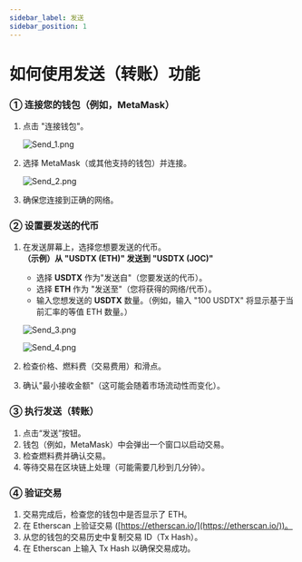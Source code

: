 ```yaml
---
sidebar_label: 发送
sidebar_position: 1
---
```


# 如何使用发送（转账）功能

### **① 连接您的钱包（例如，MetaMask）**

1. 点击 "连接钱包"。
    
    ![Send_1.png](/img/docs/Send_1.png)
    
2. 选择 MetaMask（或其他支持的钱包）并连接。
    
    ![Send_2.png](/img/docs/Send_2.png)
    
3. 确保您连接到正确的网络。

### **② 设置要发送的代币**

1. 在发送屏幕上，选择您想要发送的代币。  
   **（示例）从 "USDTX (ETH)" 发送到 "USDTX (JOC)"**  
   - 选择 **USDTX** 作为"发送自"（您要发送的代币）。  
   - 选择 **ETH** 作为 "发送至"（您将获得的网络/代币）。  
   - 输入您想发送的 **USDTX** 数量。（例如，输入 "100 USDTX" 将显示基于当前汇率的等值 ETH 数量。）
    
    ![Send_3.png](/img/docs/Send_3.png)

    ![Send_4.png](/img/docs/Send_4.png)
        
2. 检查价格、燃料费（交易费用）和滑点。  
3. 确认"最小接收金额"（这可能会随着市场流动性而变化）。

### **③ 执行发送（转账）**

1. 点击“发送”按钮。  
2. 钱包（例如，MetaMask）中会弹出一个窗口以启动交易。  
3. 检查燃料费并确认交易。  
4. 等待交易在区块链上处理（可能需要几秒到几分钟）。

### **④ 验证交易**

1. 交易完成后，检查您的钱包中是否显示了 ETH。  
2. 在 Etherscan 上验证交易 ([https://etherscan.io/](https://etherscan.io/))。  
3. 从您的钱包的交易历史中复制交易 ID（Tx Hash）。  
4. 在 Etherscan 上输入 Tx Hash 以确保交易成功。
